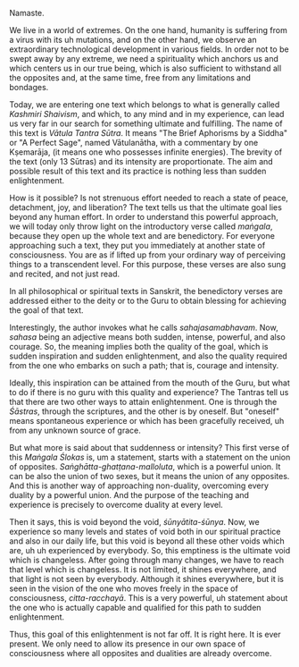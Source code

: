 Namaste. 

We live in a world of extremes. On the one hand, humanity is suffering from a virus with its uh mutations, and on the other hand, we observe an extraordinary technological development in various fields. In order not to be swept away by any extreme, we need a spirituality which anchors us and which centers us in our true being, which is also sufficient to withstand all the opposites and, at the same time, free from any limitations and bondages. 

Today, we are entering one text which belongs to what is generally called *Kashmiri Shaivism*, and which, to any mind and in my experience, can lead us very far in our search for something ultimate and fulfilling. The name of this text is *Vātula Tantra Sūtra*. It means "The Brief Aphorisms by a Siddha" or "A Perfect Sage", named Vātulanātha, with a commentary by one Kṣemarāja, (it means one who possesses infinite energies). The brevity of the text (only 13 Sūtras) and its intensity are proportionate. The aim and possible result of this text and its practice is nothing less than sudden enlightenment. 

How is it possible? Is not strenuous effort needed to reach a state of peace, detachment, joy, and liberation? The text tells us that the ultimate goal lies beyond any human effort. In order to understand this powerful approach, we will today only throw light on the introductory verse called *maṅgala*, because they open up the whole text and are benedictory. For everyone approaching such a text, they put you immediately at another state of consciousness. You are as if lifted up from your ordinary way of perceiving things to a transcendent level. For this purpose, these verses are also sung and recited, and not just read.

In all philosophical or spiritual texts in Sanskrit, the benedictory verses are addressed either to the deity or to the Guru to obtain blessing for achieving the goal of that text. 

Interestingly, the author invokes what he calls *sahajasamabhavam*. Now, *sahasa* being an adjective means both sudden, intense, powerful, and also courage. So, the meaning implies both the quality of the goal, which is sudden inspiration and sudden enlightenment, and also the quality required from the one who embarks on such a path; that is, courage and intensity.

Ideally, this inspiration can be attained from the mouth of the Guru, but what to do if there is no guru with this quality and experience? The Tantras tell us that there are two other ways to attain enlightenment. One is through the *Śāstras*, through the scriptures, and the other is by oneself. But "oneself" means spontaneous experience or which has been gracefully received, uh from any unknown source of grace. 

But what more is said about that suddenness or intensity? This first verse of this *Maṅgala Ślokas* is, um a statement, starts with a statement on the union of opposites. *Saṅghātta-ghatṭana-malloluta*, which is a powerful union. It can be also the union of two sexes, but it means the union of any opposites. And this is another way of approaching non-duality, overcoming every duality by a powerful union. And the purpose of the teaching and experience is precisely to overcome duality at every level. 

Then it says, this is void beyond the void, *śūnyātita-śūnya*. Now, we experience so many levels and states of void both in our spiritual practice and also in our daily life, but this void is beyond all these other voids which are, uh uh experienced by everybody. So, this emptiness is the ultimate void which is changeless. After going through many changes, we have to reach that level which is changeless. It is not limited, it shines everywhere, and that light is not seen by everybody. Although it shines everywhere, but it is seen in the vision of the one who moves freely in the space of consciousness, *citta-racchayā*. This is a very powerful, uh statement about the one who is actually capable and qualified for this path to sudden enlightenment.

Thus, this goal of this enlightenment is not far off. It is right here. It is ever present. We only need to allow its presence in our own space of consciousness where all opposites and dualities are already overcome. 
